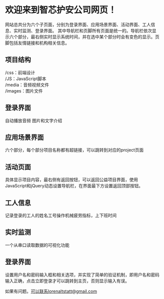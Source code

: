 ﻿# 欢迎来到智芯护安公司网页！

网站总共分为六个子页面，分别为登录界面、应用场景界面、活动界面、工人信息、实时监测、登录界面。
其中导航栏和页脚所有页面是统一的。导航栏依次显示六个部分，最右侧实时显示系统时间，并在选中某个部分时会有变色的显示。页脚包括友情链接和机构相关信息。

## 项目结构

/css：前端设计<br/>
/JS：JavaScript脚本<br/>
/media：音频视频文件<br/>
/images：图片文件<br/>

## 登录界面

自动播放音频
图片和文字介绍

## 应用场景界面

六个部分，每个部分项目名称都有超链接，可以跳转到对应的project页面

## 活动页面

具体显示项目内容，最右侧有返回按钮，可以返回公益项目界面，使用JavaScript和jQuery动态设置导航栏，在界面最下方设置返回顶部按钮。

## 工人信息

记录登录的工人的姓名工号操作机械疲劳指标，上下班时间

## 实时监测

一个从串口读取数据的可视化功能

## 登录界面

设置用户名和密码输入框和相关选项，并实现了简单的验证机制，即用户名和密码输入正确，点击立即登录才可以跳转到主页，否则显示输入有误。

如果有问题。可以联系lorenaltstatt@gmail.com

